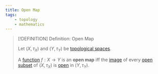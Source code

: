 ```yaml
---
title: Open Map
tags:
    - topology
    - mathematics
---
```



>[!DEFINITION] Definition: Open Map
>
>Let $(X, \tau_X)$ and $(Y, \tau_Y)$ be [topological spaces](../Topological%20Spaces/index.md).
>
>A [function](../../Analysis/Functions/index.md) $f: X \to Y$ is an **open map** iff the [image](../../Analysis/Functions/index.md) of every [open subset](../Topological%20Spaces/Open%20Sets.md) of $(X, \tau_X)$ is [open](../Topological%20Spaces/Open%20Sets.md) in $(Y, \tau_Y)$.
>